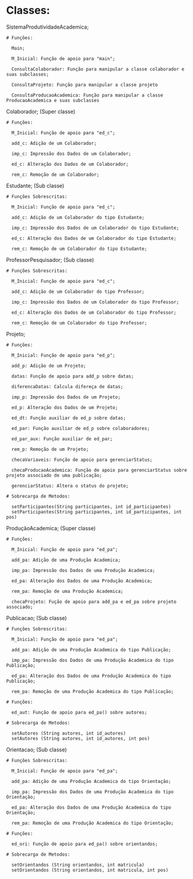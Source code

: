 # Classes:

  SistemaProdutividadeAcademica;
    
    # Funções: 
    
      Main;
      
      M_Inicial: Função de apoio para "main";
      
      ConsultaColaborador: Função para manipular a classe colaborador e suas subclasses;
      
      ConsultaProjeto: Função para manipular a classe projeto
      
      ConsultaProducaoAcademica: Função para manipular a classe ProducaoAcademica e suas subclasses
      
  Colaborador; (Super classe)
  
    # Funções: 
    
      M_Inicial: Função de apoio para "ed_c";
      
      add_c: Adição de um Colaborador;
      
      imp_c: Impressão dos Dados de um Colaborador;
      
      ed_c: Alteração dos Dados de um Colaborador;
      
      rem_c: Remoção de um Colaborador;
      
   Estudante; (Sub classe)
  
    # Funções Sobrescritas: 
    
      M_Inicial: Função de apoio para "ed_c";
      
      add_c: Adição de um Colaborador do tipo Estudante;
      
      imp_c: Impressão dos Dados de um Colaborador do tipo Estudante;
      
      ed_c: Alteração dos Dados de um Colaborador do tipo Estudante;
      
      rem_c: Remoção de um Colaborador do tipo Estudante;
      
   ProfessorPesquisador; (Sub classe)
  
    # Funções Sobrescritas: 
    
      M_Inicial: Função de apoio para "ed_c";
      
      add_c: Adição de um Colaborador do tipo Professor;
      
      imp_c: Impressão dos Dados de um Colaborador do tipo Professor;
      
      ed_c: Alteração dos Dados de um Colaborador do tipo Professor;
      
      rem_c: Remoção de um Colaborador do tipo Professor;       
      
  Projeto;
  
    # Funções: 
    
      M_Inicial: Função de apoio para "ed_p";
      
      add_p: Adição de um Projeto;
      
      datas: Função de apoio para add_p sobre datas;
      
      diferencaDatas: Calcula difereça de datas;
      
      imp_p: Impressão dos Dados de um Projeto;
      
      ed_p: Alteração dos Dados de um Projeto;
      
      ed_dt: Função auxiliar de ed_p sobre datas;
      
      ed_par: Função auxiliar de ed_p sobre colaboradores;
      
      ed_par_aux: Função auxiliar de ed_par;
      
      rem_p: Remoção de um Projeto;
      
      checaVariaveis: Função de apoio para gerenciarStatus;
      
      checaProducaoAcademica: Função de apoio para gerenciarStatus sobre projeto associado de uma publicação;
      
      gerenciarStatus: Altera o status do projeto;
      
    # Sobrecarga de Metodos:
     
      setParticipantes(String participantes, int id_participantes)
      setParticipantes(String participantes, int id_participantes, int pos)
     
  ProduçãoAcademica; (Super classe)
  
    # Funções: 
    
      M_Inicial: Função de apoio para "ed_pa";
      
      add_pa: Adição de uma Produção Academica;
      
      imp_pa: Impressão dos Dados de uma Produção Academica;
      
      ed_pa: Alteração dos Dados de uma Produção Academica;
      
      rem_pa: Remoção de uma Produção Academica; 
      
      checaProjeto: Fução de apoio para add_pa e ed_pa sobre projeto associado;
      
  Publicacao; (Sub classe)
  
    # Funções Sobrescritas: 
      
      M_Inicial: Função de apoio para "ed_pa";
      
      add_pa: Adição de uma Produção Academica do tipo Publicação;
      
      imp_pa: Impressão dos Dados de uma Produção Academica do tipo Publicação;
      
      ed_pa: Alteração dos Dados de uma Produção Academica do tipo Publicação;
      
      rem_pa: Remoção de uma Produção Academica do tipo Publicação;
      
    # Funções: 
    
      ed_aut: Função de apoio para ed_pa() sobre autores;
      
    # Sobrecarga de Metodos:
    
      setAutores (String autores, int id_autores)
      setAutores (String autores, int id_autores, int pos)
    
  Orientacao; (Sub classe)
  
    # Funções Sobrescritas: 
      
      M_Inicial: Função de apoio para "ed_pa";
      
      add_pa: Adição de uma Produção Academica do tipo Orientação;
      
      imp_pa: Impressão dos Dados de uma Produção Academica do tipo Orientação;
      
      ed_pa: Alteração dos Dados de uma Produção Academica do tipo Orientação;
      
      rem_pa: Remoção de uma Produção Academica do tipo Orientação;
      
    # Funções: 
    
      ed_ori: Função de apoio para ed_pa() sobre orientandos;
      
    # Sobrecarga de Metodos:
    
      setOrientandos (String orientandos, int matricula)
      setOrientandos (String orientandos, int matricula, int pos)  
